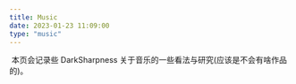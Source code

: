```yaml
---
title: Music
date: 2023-01-23 11:09:00
type: "music"
---
```


&nbsp;本页会记录些 DarkSharpness 关于音乐的一些看法与研究(应该是不会有啥作品的)。

&nbsp;